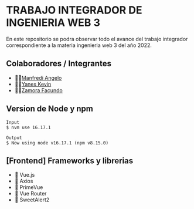 # TRABAJO INTEGRADOR DE INGENIERIA WEB 3

En este repositorio se podra observar todo el avance del trabajo integrador correspondiente a la materia ingenieria web 3 del año 2022.

## Colaboradores / Integrantes

- 👨‍💻[Manfredi Angelo](https://github.com/angelo59930)
- 👨‍💻[Yanes Kevin](https://github.com/kyanesdev)
- 👨‍💻[Zamora Facundo](https://github.com/Faq-hue)
  
## Version de Node y npm
```
Input
$ nvm use 16.17.1
```
```
Output
$ Now using node v16.17.1 (npm v8.15.0)
```
## [Frontend] Frameworks y librerias

- :dart: Vue.js
- :dart: Axios
- :dart: PrimeVue
- :dart: Vue Router
- :dart: SweetAlert2